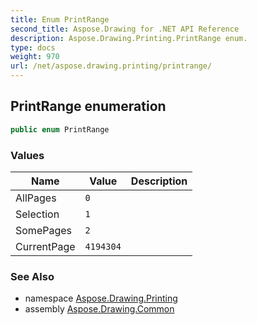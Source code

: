 ```yaml
---
title: Enum PrintRange
second_title: Aspose.Drawing for .NET API Reference
description: Aspose.Drawing.Printing.PrintRange enum. 
type: docs
weight: 970
url: /net/aspose.drawing.printing/printrange/
---
```

## PrintRange enumeration

```csharp
public enum PrintRange
```

### Values

| Name | Value | Description |
| --- | --- | --- |
| AllPages | `0` |  |
| Selection | `1` |  |
| SomePages | `2` |  |
| CurrentPage | `4194304` |  |

### See Also

* namespace [Aspose.Drawing.Printing](../../aspose.drawing.printing/)
* assembly [Aspose.Drawing.Common](../../)


